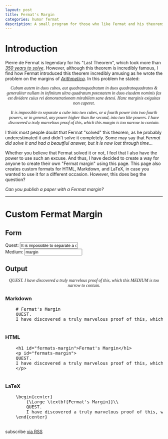 ```yaml
---
layout: post
title: Fermat's Margin
categories: humor fermat
description: A small program for those who like Fermat and his theorems.
---
```


[comment]: Begin

# Introduction

Pierre de Fermat is legendary for his "Last Theorem", which took more than
*<a href="http://math.stanford.edu/~lekheng/flt/wiles.pdf" title="Wiles' Proof, which I should probably try reading someday, maybe.">350 years to solve</a>*.
However, although this theorem is incredibly famous, I find how Fermat introduced this theorem incredibly amusing as he wrote the problem on the margins of
*<a href="https://en.wikipedia.org/wiki/Arithmetica" title="Also on my list of books to read along with Euclid's Elements.">
Arithmetica</a>*. In this problem he stated:

<div title="It almost feels like a student wrote this on his homework...">
  <p align="center" style="font-style: italic;font-family: 'Times New Roman', Georgia, Serif;">
    Cubum autem in duos cubos, aut quadratoquadratum in duos quadratoquadratos & generaliter nullam in infinitum
    ultra quadratum potestatem in duos eiusdem nominis fas est dividere cuius rei demonstrationem mirabilem sane detexi.
    Hanc marginis exiguitas non caperet.
  </p>

  <p align="center" style="font-style: italic;font-family: 'Times New Roman', Georgia, Serif;">
    It is impossible to separate a cube into two cubes, or a fourth power into two fourth powers, or in general,
    any power higher than the second, into two like powers. I have discovered a truly marvelous proof of this,
    which this margin is too narrow to contain.
  </p>
</div>

I think most people doubt that Fermat "solved" this theorem, as he probably underestimated it and didn't solve it completely.
Some may say that
*<span title="If he halted doing it, does that mean he could've solved the halting problem?">
  Fermat did solve it and had a beautfiul answer, but it is now lost through time...</span>*

Whether you believe that Fermat solved it or not, I feel that I also have the power to use such an excuse.
And thus, I have decided to create a way for anyone to create their own "Fermat margin" using this page.
This page also creates custom formats for HTML, Markdown, and LaTeX, in case you wanted to use it for
a different occasion. However, this does beg the question?

*<span title="Wiles did it.">
Can you publish a paper with a Fermat margin?</span>*

------

# Custom Fermat Margin

## Form

<form>
  <div class="form-group">
    <label for="quest">Quest: </label>
    <input type="text" class="form-control input-lg" id="quest" value="It is impossible to separate a cube into two cubes, or a fourth power into two fourth powers, or in general, any power higher than the second, into two like powers">
  </div>
  <div class="form-group">
    <label for="medium">Medium: </label>
    <input type="text" class="form-control input-lg" id="medium" value="margin">
  </div>
</form>

## Output

<p align="center" style="font-style: italic;font-family: 'Times New Roman', Georgia, Serif;">
  <span class="quest-text">QUEST</span>. I have discovered a truly marvelous proof of this,
  which this <span class="medium-text">MEDIUM</span> is too narrow to contain.
</p>

<div class="row">
  <h3>Markdown</h3>

  <pre class="prettyprint prettyprinted lang-markdown" id="lang-markdown">
    # Fermat's Margin
    <span class="quest-text">QUEST</span>.
    I have discovered a truly marvelous proof of this, which this <span class="medium-text">MEDIUM</span> is too narrow to contain.
  </pre>
</div>

<div class="row">
  <h3>HTML</h3>

  <pre class="prettyprint lang-html" id="lang-html">
    &lt;h1 id="fermats-margin"&gt;Fermat's Margin&lt;/h1&gt;
    &lt;p id="fermats-margin"&gt;
    <span class="quest-text">QUEST</span>.
    I have discovered a truly marvelous proof of this, which this <span class="medium-text">MEDIUM</span> is too narrow to contain.
    &lt;/p&gt;
  </pre>
</div>

<div class="row">
  <h3>LaTeX</h3>

  <pre class="prettyprint prettyprinted lang-latex" id="lang-latex">
    \begin{center}
        {\Large \textbf{Fermat's Margin}}\\
        <span class="quest-text">QUEST</span>.
        I have discovered a truly marvelous proof of this, which this <span class="medium-text">MEDIUM</span> is too narrow to contain.
    \end{center}
  </pre>
</div>

[comment]: Footer
<p class="rss-subscribe">subscribe <a href="{{ "/feed.xml" | prepend: site.baseurl }}">via RSS</a></p>

[comment]: Scripts
<script src="https://cdn.rawgit.com/google/code-prettify/master/loader/run_prettify.js"></script>
<script src="/js/fermat.js"></script>
